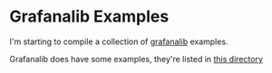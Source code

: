 # Grafanalib Examples

I'm starting to compile a collection of [grafanalib](https://github.com/weaveworks/grafanalib) examples.  

Grafanalib does have some examples, they're listed in [this directory](https://github.com/weaveworks/grafanalib/tree/master/grafanalib/tests/examples)
